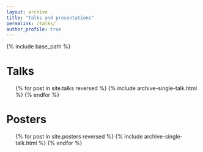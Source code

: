 ```yaml
---
layout: archive
title: "Talks and presentations"
permalink: /talks/
author_profile: true
---
```


{% include base_path %}
  
Talks
======
  <ul>{% for post in site.talks reversed %}
    {% include archive-single-talk.html %}
  {% endfor %}</ul>
  
Posters
======
  <ul>{% for post in site.posters reversed %}
    {% include archive-single-talk.html %}
  {% endfor %}</ul>
  
